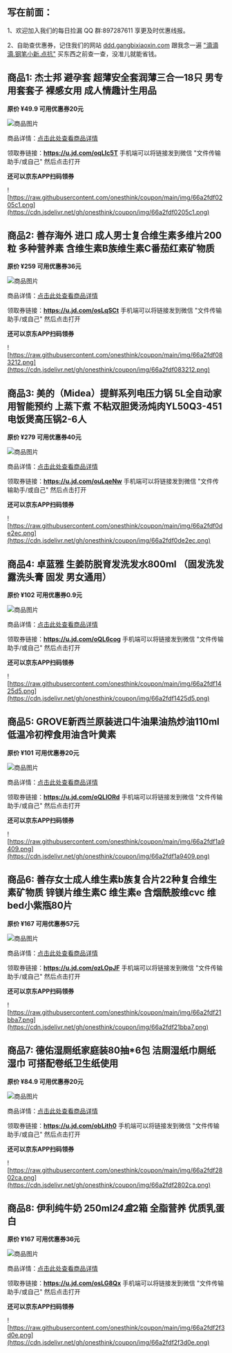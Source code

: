 ## 写在前面：

1、欢迎加入我们的每日捡漏 QQ 群:897287611 享更及时优惠线报。

2、自助查优惠券，记住我们的网站 [ddd.gangbixiaoxin.com](https://ddd.gangbixiaoxin.com) 跟我念一遍 ["滴滴滴.钢笔小新.点抗"](https://ddd.gangbixiaoxin.com) 买东西之前查一查，没准儿就能省钱。

## 商品1: 杰士邦 避孕套 超薄安全套润薄三合一18只 男专用套套子 裸感女用 成人情趣计生用品

**原价 ¥49.9 可用优惠券20元**

![商品图片](http://img14.360buyimg.com/n1/jfs/t1/180661/6/47810/83591/667d2657F209e3646/3b3c80b2d894f248.jpg)

商品详情：[点击此处查看商品详情](https://union-click.jd.com/jdc?e=1003156031&amp;p=JF8BAbEJK1olXwIDUl1eD0gRAV8IGloUWQAEXV5dCE0nRzBQRQQlBENHFRxWFlVMWzBeTA9KQl1XSwwDVFVPRjtUBAJQAVsMFgQZBDlwZDMBfAFLFGZ9UB8CfCxAWARoXx0dLmgAIicab09eXRFpUAhIWQVbJiRKSEdjeh9tbChmHHFdAjwqayhWexpvbTlPDwR1HFYkahFjRxl9YC13FHZJICxUbi9kZ21_U1J3P1xhCj0VcCxsYAxLbSJDOnJxIxwqCTxKVhZWQSxeJnR7Iy4fcDJjYRt7Gx9hJFxgIy0UX3tWRhROQAxnBGN8ACA2dwl1W28MZRBlUQoyVW5eCUsQCmkPHVIQbTYCVG4LZksWAm4NHFgVWgZsAhUHThdfSyY4GmsVWwUCXFpbAU8eAGgIK1sdWjbV-eaIgvrCi9bchdPC5KHX3eKJlsMnM18LK1sUXAQCUFlcCksnM28LK1glA2gDB1ZdC0sfUQFVUFgVVE5EFzBdDkoeBWwNG14lXwcDVlxtOHtlZAhUEjxPA09iK1ocVz9wVDRjex9TVXVsVigkTywTSjF2ehBGAAIBDSwnOEsn)

领取券链接：**https://u.jd.com/oqLIc5T** 手机端可以将链接发到微信 "文件传输助手/或自己" 然后点击打开

**还可以京东APP扫码领券**

![https://raw.githubusercontent.com/onesthink/coupon/main/img/66a2fdf0205c1.png](https://cdn.jsdelivr.net/gh/onesthink/coupon/img/66a2fdf0205c1.png)

## 商品2: 善存海外 进口 成人男士复合维生素多维片200粒 多种营养素 含维生素B族维生素C番茄红素矿物质

**原价 ¥259 可用优惠券36元**

![商品图片](http://img14.360buyimg.com/n1/jfs/t1/87973/10/46639/137080/66a09fceF6a8df667/c47773623b768f3a.jpg)

商品详情：[点击此处查看商品详情](https://union-click.jd.com/jdc?e=1003156031&amp;p=JF8BAa0JK1olXwIDU1pcCU4UAF8LG1kQXAQAZBoCUBVIMzZNXhpXVhgcDwYCXhxDXHBTTkRHA1ocDBsJVFRORjNVFRlPGQoDVFchfxx2Z20AfjtrGGFdIRsqTDFgXBtmGT9tBAZiPyIHSQlVAgxVHjtCSkYOIFwpaD9kZCp8QSxzPXJHEzwkYzdjdypPfzJ-PnIDFR84cTxrehh_WjlsInp7IBsafEljahZqeBxiJFxlLS02TT9-ZzdgRD9mKk1DNCoHYAJzdxtqbChmHXF7JDoqewJLex8cGS4BX3MyARtDaU5nQ29qWx9qI3xwHDteDAJxVWMEK1olXgcCU1dbD00eBl84G1slH2jV5s-KifXOhfbciOnC4p_W3NBdCXsWM28OGFsdWQAGUlxaAUsnA2cPK4y45dOI5YvVsZ-Ji7ixvI6c4dKc3G5tOEgnA24JGVsRWgcAVG5tCEgnAF9WdVpGVAFWU1kNZhZcAG8LXAhTMwYEV15YDE0eCl8KGloXXzYyZF9dATdgVA5sGVNwPXhHMwEoTTxTeRhXbzUXOX5bVD42dBFWQS0JeAYQPVEyVG4)

领取券链接：**https://u.jd.com/osLqSCt** 手机端可以将链接发到微信 "文件传输助手/或自己" 然后点击打开

**还可以京东APP扫码领券**

![https://raw.githubusercontent.com/onesthink/coupon/main/img/66a2fdf083212.png](https://cdn.jsdelivr.net/gh/onesthink/coupon/img/66a2fdf083212.png)

## 商品3: 美的（Midea）提鲜系列电压力锅 5L全自动家用智能预约 上蒸下煮 不粘双胆煲汤炖肉YL50Q3-451电饭煲高压锅2-6人

**原价 ¥279 可用优惠券40元**

![商品图片](http://img14.360buyimg.com/n1/jfs/t1/4940/10/24429/147543/66a1b53fF3ed22b79/af21be74aafd4e4b.jpg)

商品详情：[点击此处查看商品详情](https://union-click.jd.com/jdc?e=1003156031&amp;p=JF8BAaoJK1olXwIDUFlVD0oSC18IGloUXQ8HVV9dAEwnRzBQRQQlBENHFRxWFlVMWzBeTA9KQl1XSwwDVFVPRjtUBAJQAVsMFgQZBDYWVRZ9chJuJURxMgxcUAxPUAdXZVwVOWgAKB4JCS1ccw8KGAZzLkV-ESZKSEdjeh9tbCh2AXFrJDsqawJJexpvYjlPKQR1NlcNahFFRxhtYz13XHJJIzxUai9kRW1oQ1JwP19QXCg0XhtsYAxLbARtO39hKxorfDxKVhZJRT9NHG1gDhsecDJjYRt7UhhjJFRnIy0-X3tpUWtjRFlMOmZ7BAUOYA5CCyYIZ1xlUQoyVW5eCUsQCmkPHVIQbTYCVG4OZhdPVjtYBxlMCEZJHG5cOEsRAG8AH10cWQ4GUl5tCEMQM7ilo46f7NOK7YrDgJyupLqBp4-L1TYyZF1tCEoWAW8MHFoXXTYyVF1tC3tJbW5bE1sWXFQEOgMWC0seSCZddVsTXA8FUVlbAXsVAm4KGWslbXsDAicoYQJsey17fQkUBUFaBzYCdkwXZwEKZxtBXGBJJD5fCxZxcCx0XiMlXTY)

领取券链接：**https://u.jd.com/ouLqeNw** 手机端可以将链接发到微信 "文件传输助手/或自己" 然后点击打开

**还可以京东APP扫码领券**

![https://raw.githubusercontent.com/onesthink/coupon/main/img/66a2fdf0de2ec.png](https://cdn.jsdelivr.net/gh/onesthink/coupon/img/66a2fdf0de2ec.png)

## 商品4: 卓蓝雅 生姜防脱育发洗发水800ml （固发洗发露洗头膏 固发 男女通用）

**原价 ¥102 可用优惠券0.9元**

![商品图片](http://img14.360buyimg.com/n1/jfs/t1/176657/23/42161/78044/65d416dbF71dd7ae0/f012c5265bed7d14.jpg)

商品详情：[点击此处查看商品详情](https://union-click.jd.com/jdc?e=1003156031&amp;p=JF8BAaMJK1olXwIDUF1eCEwTBF8NH1IcXA8KZBoCUBVIMzZNXhpXVhgcDwYCXhxDXHBTTkRHA1ocDBsJVFRORjNVFRlPGQpxKx02Vzt3SzlwfTxXK3V0Cx8kUDhoQDlmGS5iDXllUzkNcBFNcBMBejhRSkYOIzc5WzJkZDN-byxzKXJHFjwkdzduZypPfzJiPmZ2FRs4cTRrYzJ_RzlnPnp2DhsYaBN8dAxAeBxiJFBrLS0ITz9-YzdgRD9mKgRbMTcHXglgZxtqbDhmH3BrMA4pUUtIex8cGS4BX3MyEgsqXh5ERzxrHRtAFURXSiEoQRtwY2MEK1olXgcCU1dbD00eBl84G1slC2gCVV9cCUMUCmYLK1olXQABVFZZDkIQAWgKEmsVVQEyg_Pl3cGm1uexz8Wdir-lgdfh3NWfM184GGsVXAcAVFpaCUkXM18IGGsWbVhsVQ1aDUwXUTpmRhAWXQ4AVwszCE0UAW8BGVwcbQQDVVxfOHsncBBLcARlPU5ULDg6Sj1kdTBJYgNmIkVUOlwofxtoZGhvSyNPB3V-XT8-THsXMw)

领取券链接：**https://u.jd.com/oQL6cog** 手机端可以将链接发到微信 "文件传输助手/或自己" 然后点击打开

**还可以京东APP扫码领券**

![https://raw.githubusercontent.com/onesthink/coupon/main/img/66a2fdf1425d5.png](https://cdn.jsdelivr.net/gh/onesthink/coupon/img/66a2fdf1425d5.png)

## 商品5: GROVE新西兰原装进口牛油果油热炒油110ml低温冷初榨食用油含叶黄素

**原价 ¥101 可用优惠券20元**

![商品图片](http://img14.360buyimg.com/n1/jfs/t1/28490/9/20531/138527/66971560F3b6e0ade/0fe0e6e750bb0ef8.jpg)

商品详情：[点击此处查看商品详情](https://union-click.jd.com/jdc?e=1003156031&amp;p=JF8BAawJK1olXwIDUVteCk0TBF8IGloVXAMLXFhaAEsnRzBQRQQlBENHFRxWFlVMWzBeTA9KQl1XSwwDVFVPRjtUBAJQAVsMFgQZBDt8ZgRpZAZnD3sFLSgiTzN0emZaZBlOH2gAMiobYzJ1Cmd4XjJOK3tmVANKSEdjeh9tbDhyHXBrDjopUQJQexpsSzlMGwR1Nlc7ahIWRxt9YCl3FHpJNAZVei9jf21-aVNmP1xyUj0vbC9sYAxLbFl9OXFxVB8rbDxKVhZJWDtOHHFnCV8BcDJjZhtrcB5iX25lIAcIX3tqZhIPaCAWAGZiLgMGUANOeQZrGitlUQoyVW5eCUsQCmkPHVIQbTYCVG4fZh1UXShczMqYhauBjeX1OEonA2kLG1MRWw8FUFxeDnsXC2g4zPatiIyzgdbk3NWf1NavztKpiZiKZG5tC3sXAm4KG18SXAQCZG5dC3sUMzFmGggSWAECBgszVQAUA2cNTlh7XQABVl5UDEgTM20JGlkXbTYyJDU4YypoXh1aZlxsK3lFLD0kARloQTRKdVlzKUBpLTxUADtSajR-Zj8VADYCZA)

领取券链接：**https://u.jd.com/oQLIORd** 手机端可以将链接发到微信 "文件传输助手/或自己" 然后点击打开

**还可以京东APP扫码领券**

![https://raw.githubusercontent.com/onesthink/coupon/main/img/66a2fdf1a9409.png](https://cdn.jsdelivr.net/gh/onesthink/coupon/img/66a2fdf1a9409.png)

## 商品6: 善存女士成人维生素b族复合片22种复合维生素矿物质 锌镁片维生素C 维生素e 含烟酰胺维cvc 维bed小紫瓶80片

**原价 ¥167 可用优惠券57元**

![商品图片](http://img14.360buyimg.com/n1/jfs/t1/246979/20/15822/182095/66a1b646Fd7acddc2/d7790261ed435e6e.jpg)

商品详情：[点击此处查看商品详情](https://union-click.jd.com/jdc?e=1003156031&amp;p=JF8BAa8JK1olXwIDU1pbCE4TC18PElIdWgAKZBoCUBVIMzZNXhpXVhgcDwYCXhxDXHBTTkRHA1ocDBsJVFRORjNVFRlPGQoANzhfSCpxRRFsXS9iHHwDDj8taQJCW2dmGQlSPGV2PxoKaDBsATB_Qh4USkYOI1wLWzJ0fC5-byxzKlxHEDwkXTdjdy0NfzJ2PnEDFR04ejxrdxh_WDlnOnphVRsBfzJCeg9qeBxiJFxmID0uVD9-czdgRD9mKnRXPykHCQpgZxtqbChmAnB7PDckayBLex8cGS4BX3MyAA0OchYWWT1tS1gXXFhAPB9eaB9Bc2MEK1olXgcCU1dbD00eBl84G1slH2jW8-uFq-PCjcPcq8_B_7bV7_qKrcQTM244G10WXQ4GUlpZCE8eCl8IE1wliqu6gdTs3cOu1_GAzOKyiI--gMDVOHsnAF8IGloXXQIFVVxdOHsXAF8LKwV7XFUEVwoODE55XiQLG1hBVVlsVFhcAEkWA2kPK1kUXAQAZG5tCihxAS9pfR1rOUB2Ix8nCRF2cw5BTgMdMwRQEz8-fCBTVA9zYFlKKl9HVW5dOA)

领取券链接：**https://u.jd.com/ozLOpJF** 手机端可以将链接发到微信 "文件传输助手/或自己" 然后点击打开

**还可以京东APP扫码领券**

![https://raw.githubusercontent.com/onesthink/coupon/main/img/66a2fdf21bba7.png](https://cdn.jsdelivr.net/gh/onesthink/coupon/img/66a2fdf21bba7.png)

## 商品7: 德佑湿厕纸家庭装80抽*6包 洁厕湿纸巾厕纸湿巾 可搭配卷纸卫生纸使用

**原价 ¥84.9 可用优惠券20元**

![商品图片](http://img14.360buyimg.com/n1/jfs/t1/230415/21/23946/188036/66a0b265F0b255b42/8dbb4df62bd853e6.jpg)

商品详情：[点击此处查看商品详情](https://union-click.jd.com/jdc?e=1003156031&amp;p=JF8BAagJK1olXwQBVV9YCk4eCl8IGloUWAUDVl1cCUknRzBQRQQlBENHFRxWFlVMWzBeTA9KQl1XSwwDVFVPRjtUBAJQAVsMFgQZBDREeCt3UgBHDlF1HFsACg0WBT9tGzB3JmgAPzcuWwNUZwZNXBgWCERdMAdKSEdjeh9tbChiH3JrKD0qeyxSexpvaDlMJQR0JlYkahFrRwxtYC13FGZJICxUWy9jY218Q1J8P1xhFSpfVTtsYAxLbSJ1OnFxPxwqfDxKVhZJRS1wHHh2DhxacDJjYRtrcBhiAlBkIz0mX3tSAW8WUwN8FWMATgAGXU1yCg99GhBDUQoyVW5eCUsQCmkPHVIQbTYCVG4LZksWAm4NGFMQXAUyVW5dDkgXC2sOElwdXwcKZF5VD3vArtfdkerA1b_WytaKsezCitPchdMlbTYBZF5cCUkXB2gJGVslbQYBZF1tViUWUGkKGghCWmhfH11dAE1AXgEIHVgWWAIBVlltCkoWAW04K2tqDn1GKxcGWhhAdCcNRllTXABSMV42ajB5AQRhaAhdHmJrERkeCx5VXAtRK1sl)

领取券链接：**https://u.jd.com/obLith0** 手机端可以将链接发到微信 "文件传输助手/或自己" 然后点击打开

**还可以京东APP扫码领券**

![https://raw.githubusercontent.com/onesthink/coupon/main/img/66a2fdf2802ca.png](https://cdn.jsdelivr.net/gh/onesthink/coupon/img/66a2fdf2802ca.png)

## 商品8: 伊利纯牛奶 250ml*24盒*2箱 全脂营养 优质乳蛋白

**原价 ¥167 可用优惠券36元**

![商品图片](http://img14.360buyimg.com/n1/jfs/t1/246215/32/13990/192681/6684c39eF5d8cbefd/003adcb28513d187.jpg)

商品详情：[点击此处查看商品详情](https://union-click.jd.com/jdc?e=1003156031&amp;p=JF8BAdQJK1olXwIDUl1ZCEsRA18IGloQVAcHV1hYAU0SCl9MRANLAjZbERscSkAJHTRQRA1CCVkdDwtCWhVLHTdNTwcKBENeCVAfUg8bZw9ubwQWIAFaIzYbASIRYSZAZgZOCUBkOlxcABZ3RQ9hQSdLOgRdCAwJfVxXDxtxaz5hLgZGIzclbD9kAy5_cg1NOWVmEiovUi11Sm5OeC5lPWFbNBcqakp3YSZ8Wy9dB2ZgHSobaElrYBh7YAxhJGJSLT0mSj9Ifw9zfCcTOE5hIjkCViNFZRNbewJ1W3FwPy49a0tLdwZScixmLRIBIz4VdCljcBBUbDl-Kn92Kx8rYTt-YCdrRyx8NVV1HSkZf0lnW19MRzpNNnQHCTstchdnYj9XRhpnWlhUWFJtCXsUAm8PEl0SWw8HZG5dCHtWbW8IH1odXDYDZF5bC0sfB2kBHVoSVAEyVFZaOJy6u7qCqo6d5NKc3Inkr56ev7uWk2slbQUyVF9cCksTBG4KG2slXQUyV24DZkpEBGoBG1oQM1tJV15VARJTbW8OGFkQWwMCXG5fCUoVAV84Kz91O3JdVyNaUDx_RWZhHTlcFXtfDwobbiUVAmdVex11NFx-CjlfVxdFVxo4G2s)

领取券链接：**https://u.jd.com/osLG8Qx** 手机端可以将链接发到微信 "文件传输助手/或自己" 然后点击打开

**还可以京东APP扫码领券**

![https://raw.githubusercontent.com/onesthink/coupon/main/img/66a2fdf2f3d0e.png](https://cdn.jsdelivr.net/gh/onesthink/coupon/img/66a2fdf2f3d0e.png)

